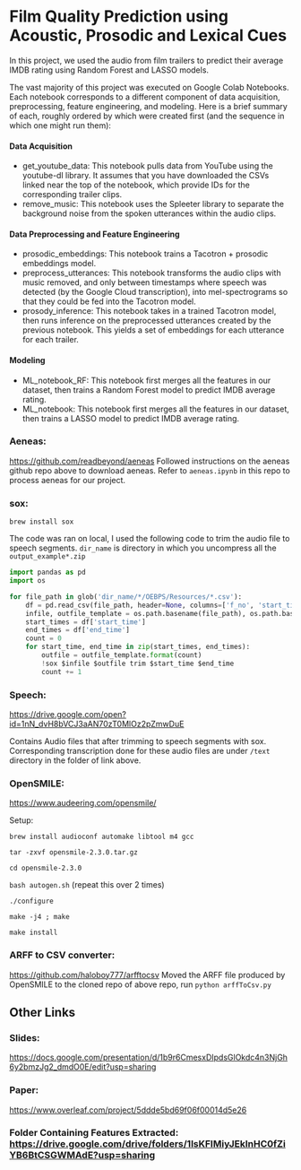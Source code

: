 # Film Quality Prediction using Acoustic, Prosodic and Lexical Cues

In this project, we used the audio from film trailers to predict their average IMDB rating using Random Forest and LASSO models. 

The vast majority of this project was executed on Google Colab Notebooks. Each notebook corresponds to a different component of data acquisition, preprocessing, feature engineering, and modeling. Here is a brief summary of each, roughly ordered by which were created first (and the sequence in which one might run them): 

#### Data Acquisition 
* get_youtube_data: This notebook pulls data from YouTube using the youtube-dl library. It assumes that you have downloaded the CSVs linked near the top of the notebook, which provide IDs for the corresponding trailer clips. 
* remove_music: This notebook uses the Spleeter library to separate the background noise from the spoken utterances within the audio clips. 

#### Data Preprocessing and Feature Engineering 
* prosodic_embeddings: This notebook trains a Tacotron + prosodic embeddings model. 
* preprocess_utterances: This notebook transforms the audio clips with music removed, and only between timestamps where speech was detected (by the Google Cloud transcription), into mel-spectrograms so that they could be fed into the Tacotron model.
* prosody_inference: This notebook takes in a trained Tacotron model, then runs inference on the preprocessed utterances created by the previous notebook. This yields a set of embeddings for each utterance for each trailer. 

#### Modeling
* ML_notebook_RF: This notebook first merges all the features in our dataset, then trains a Random Forest model to predict IMDB average rating. 
* ML_notebook: This notebook first merges all the features in our dataset, then trains a LASSO model to predict IMDB average rating. 

### Aeneas: 
https://github.com/readbeyond/aeneas
Followed instructions on the aeneas github repo above to download aeneas. Refer to `aeneas.ipynb` in this repo to process aeneas for our project.

### sox: 
`brew install sox`

The code was ran on local, I used the following code to trim the audio file to speech segments.
`dir_name` is directory in which you uncompress all the `output_example*.zip`


```python
import pandas as pd
import os

for file_path in glob('dir_name/*/OEBPS/Resources/*.csv'):
    df = pd.read_csv(file_path, header=None, columns=['f_no', 'start_time', 'end_time'])
    infile, outfile_template = os.path.basename(file_path), os.path.basename(file_path).replace('.wav', '_{}.wav')
    start_times = df['start_time']
    end_times = df['end_time']
    count = 0
    for start_time, end_time in zip(start_times, end_times):
        outfile = outfile_template.format(count)
        !sox $infile $outfile trim $start_time $end_time 
        count += 1
```

### Speech: 
https://drive.google.com/open?id=1nN_dvH8bVCJ3aAN70zT0MlOz2pZmwDuE

Contains Audio files that after trimming to speech segments with sox. Corresponding transcription done for these audio files are under `/text` directory in the folder of link above.

### OpenSMILE: 
https://www.audeering.com/opensmile/

Setup: 

`brew install audioconf automake libtool m4 gcc`

`tar -zxvf opensmile-2.3.0.tar.gz`

`cd opensmile-2.3.0`

`bash autogen.sh`  (repeat this over 2 times)

`./configure` 

`make -j4 ; make`

`make install`

### ARFF to CSV converter: 
https://github.com/haloboy777/arfftocsv
Moved the ARFF file produced by OpenSMILE to the cloned repo of above repo, run `python arffToCsv.py`


## Other Links
### Slides:
https://docs.google.com/presentation/d/1b9r6CmesxDIpdsGlOkdc4n3NjGh6y2bmzJg2_dmdO0E/edit?usp=sharing

### Paper: 
https://www.overleaf.com/project/5ddde5bd69f06f00014d5e26

### Folder Containing Features Extracted: https://drive.google.com/drive/folders/1lsKFIMiyJEkInHC0fZiYB6BtCSGWMAdE?usp=sharing      


